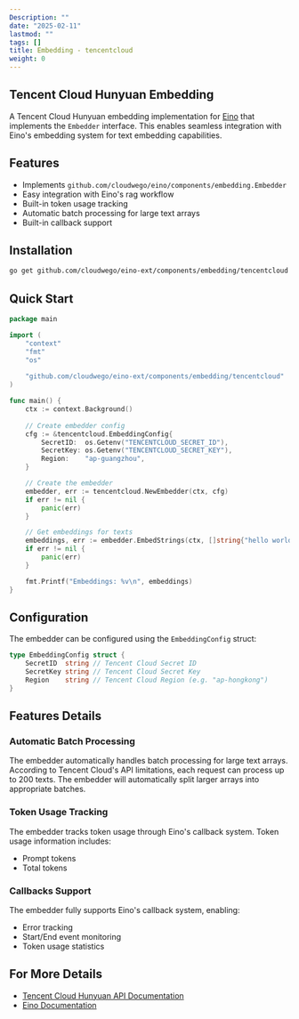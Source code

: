 ```yaml
---
Description: ""
date: "2025-02-11"
lastmod: ""
tags: []
title: Embedding - tencentcloud
weight: 0
---
```


## Tencent Cloud Hunyuan Embedding

A Tencent Cloud Hunyuan embedding implementation for [Eino](https://github.com/cloudwego/eino) that implements the `Embedder` interface. This enables seamless integration with Eino's embedding system for text embedding capabilities.

## Features

- Implements `github.com/cloudwego/eino/components/embedding.Embedder`
- Easy integration with Eino's rag workflow
- Built-in token usage tracking
- Automatic batch processing for large text arrays
- Built-in callback support

## Installation

```bash
go get github.com/cloudwego/eino-ext/components/embedding/tencentcloud
```

## Quick Start

```go
package main

import (
    "context"
    "fmt"
    "os"
    
    "github.com/cloudwego/eino-ext/components/embedding/tencentcloud"
)

func main() {
    ctx := context.Background()
    
    // Create embedder config
    cfg := &tencentcloud.EmbeddingConfig{
        SecretID:  os.Getenv("TENCENTCLOUD_SECRET_ID"),
        SecretKey: os.Getenv("TENCENTCLOUD_SECRET_KEY"),
        Region:    "ap-guangzhou",
    }

    // Create the embedder
    embedder, err := tencentcloud.NewEmbedder(ctx, cfg)
    if err != nil {
        panic(err)
    }

    // Get embeddings for texts
    embeddings, err := embedder.EmbedStrings(ctx, []string{"hello world", "bye world"})
    if err != nil {
        panic(err)
    }

    fmt.Printf("Embeddings: %v\n", embeddings)
}
```

## Configuration

The embedder can be configured using the `EmbeddingConfig` struct:

```go
type EmbeddingConfig struct {
    SecretID  string // Tencent Cloud Secret ID
    SecretKey string // Tencent Cloud Secret Key
    Region    string // Tencent Cloud Region (e.g. "ap-hongkong")
}
```

## Features Details

### Automatic Batch Processing

The embedder automatically handles batch processing for large text arrays. According to Tencent Cloud's API limitations, each request can process up to 200 texts. The embedder will automatically split larger arrays into appropriate batches.

### Token Usage Tracking

The embedder tracks token usage through Eino's callback system. Token usage information includes:
- Prompt tokens
- Total tokens

### Callbacks Support

The embedder fully supports Eino's callback system, enabling:
- Error tracking
- Start/End event monitoring
- Token usage statistics

## For More Details

- [Tencent Cloud Hunyuan API Documentation](https://cloud.tencent.com/document/product/1729/102832)
- [Eino Documentation](https://github.com/cloudwego/eino)

